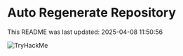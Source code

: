 # Auto Regenerate Repository

This README was last updated: 2025-04-08 11:50:56

 ![TryHackMe](https://tryhackme.com/badge/533634)